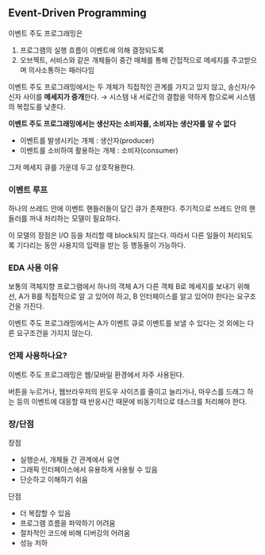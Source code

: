 ## Event-Driven Programming

이벤트 주도 프로그래밍은 

1. 프로그램의 실행 흐름이 이벤트에 의해 결정되도록 
2. 오브젝트, 서비스와 같은 개체들이 중간 매체를 통해 간접적으로 메세지를 주고받으며 의사소통하는 패러다임

이벤트 주도 프로그래밍에서는 두 개체가 직접적인 관계를 가지고 있지 않고, 송신자/수신자 사이를 **메세지가 중개**한다. → 시스템 내 서로간의 결합을 약하게 함으로써 시스템의 복잡도를 낮춘다.

**이벤트 주도 프로그래밍에서는 생산자는 소비자를, 소비자는 생산자를 알 수 없다**

- 이벤트를 발생시키는 개체 : 생산자(producer)
- 이벤트를 소비하여 활용하는 개체 : 소비자(consumer)

그저 메세지 큐를 가운데 두고 상호작용한다.

### 이벤트 루프

하나의 쓰레드 안에 이벤트 핸들러들이 담긴 큐가 존재한다. 주기적으로 쓰레드 안의 핸들러를 꺼내 처리하는 모델이 필요하다.

이 모델의 장점은 I/O 등을 처리할 때 block되지 않는다. 따라서 다른 일들이 처리되도록 기다리는 동안 사용지의 입력을 받는 등 행동들이 가능하다.

### EDA 사용 이유

보통의 객체지향 프로그램에서 하나의 객체 A가 다른 객체 B로 메세지를 보내기 위해선, A가 B를 직접적으로 알 고 있어야 하고, B 인터페이스를 알고 있어야 한다는 요구조건을 가진다.

이벤트 주도 프로그래밍에서는 A가 이벤트 큐로 이벤트를 보낼 수 있다는 것 외에는 다른 요구조건을 가지지 않는다.

### **언제 사용하나요?**

이벤트 주도 프로그래밍은 웹/모바일 환경에서 자주 사용된다.

버튼을 누르거나, 웹브라우저의 윈도우 사이즈를 줄이고 늘리거나, 마우스를 드래그 하는 등의 이벤트에 대응할 때 반응시간 때문에 비동기적으로 태스크를 처리해야 한다. 

### 장/단점

장점

- 실행순서, 개체들 간 관계에서 유연
- 그래픽 인터페이스에서 유용하게 사용될 수 있음
- 단순하고 이해하기 쉬움

단점

- 더 복잡할 수 있음
- 프로그램 흐름을 파악하기 어려움
- 절차적인 코드에 비해 디버깅의 어려움
- 성능 저하